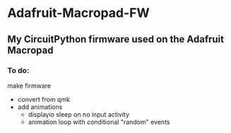 # Adafruit-Macropad-FW
## My CircuitPython firmware used on the Adafruit Macropad
### To do:
make firmware
  - convert from qmk
  - add animations
    - displayio sleep on no input activity
    - animation loop with conditional "random" events

